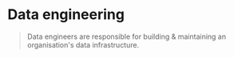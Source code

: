 # Data engineering

> Data engineers are responsible for building & maintaining an organisation's data infrastructure.